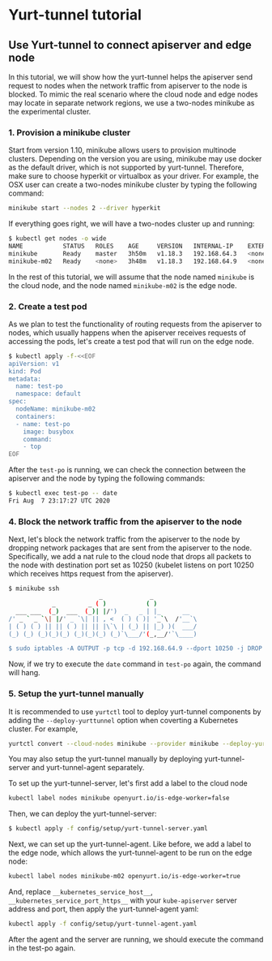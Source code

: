 # Yurt-tunnel tutorial

## Use Yurt-tunnel to connect apiserver and edge node

In this tutorial, we will show how the yurt-tunnel helps the apiserver send
request to nodes when the network traffic from apiserver to the node is
blocked. To mimic the real scenario where the cloud node and edge nodes may
locate in separate network regions, we use a two-nodes minikube as the
experimental cluster.

### 1. Provision a minikube cluster

Start from version 1.10, minikube allows users to provision multinode clusters.
Depending on the version you are using, minikube may use docker as the default
driver, which is not supported by yurt-tunnel. Therefore, make sure to choose
hyperkit or virtualbox as your driver. For example, the OSX user can create a
two-nodes minikube cluster by typing the following command:

```bash
minikube start --nodes 2 --driver hyperkit
```

If everything goes right, we will have a two-nodes cluster up and running:

```bash
$ kubectl get nodes -o wide
NAME           STATUS   ROLES    AGE     VERSION   INTERNAL-IP    EXTERNAL-IP   OS-IMAGE               KERNEL-VERSION   CONTAINER-RUNTIME
minikube       Ready    master   3h50m   v1.18.3   192.168.64.3   <none>        Buildroot 2019.02.11   4.19.114         docker://19.3.12
minikube-m02   Ready    <none>   3h48m   v1.18.3   192.168.64.9   <none>        Buildroot 2019.02.11   4.19.114         docker://19.3.12
```

In the rest of this tutorial, we will assume that the node named `minikube` is the
cloud node, and the node named `minikube-m02` is the edge node.

### 2. Create a test pod

As we plan to test the functionality of routing requests from the apiserver to
nodes, which usually happens when the apiserver receives requests of accessing
the pods, let's create a test pod that will run on the edge node.

```bash
$ kubectl apply -f-<<EOF
apiVersion: v1
kind: Pod
metadata:
  name: test-po
  namespace: default
spec:
  nodeName: minikube-m02
  containers:
  - name: test-po
    image: busybox
    command:
    - top
EOF
```
After the `test-po` is running, we can check the connection between the apiserver
and the node by typing the following commands:

```bash
$ kubectl exec test-po -- date
Fri Aug  7 23:17:27 UTC 2020
```

### 4. Block the network traffic from the apiserver to the node

Next, let's block the network traffic from the apiserver to the node by dropping
network packages that are sent from the apiserver to the node. Specifically,
we add a nat rule to the cloud node that drops all packets to the node with
destination port set as 10250 (kubelet listens on port 10250 which receives
https request from the apiserver).

```bash
$ minikube ssh
                         _             _
            _         _ ( )           ( )
  ___ ___  (_)  ___  (_)| |/')  _   _ | |_      __
/' _ ` _ `\| |/' _ `\| || , <  ( ) ( )| '_`\  /'__`\
| ( ) ( ) || || ( ) || || |\`\ | (_) || |_) )(  ___/
(_) (_) (_)(_)(_) (_)(_)(_) (_)`\___/'(_,__/'`\____)

$ sudo iptables -A OUTPUT -p tcp -d 192.168.64.9 --dport 10250 -j DROP
```

Now, if we try to execute the `date` command in `test-po` again, the command
will hang.

### 5. Setup the yurt-tunnel manually

It is recommended to use `yurtctl` tool to deploy yurt-tunnel components by
adding the `--deploy-yurttunnel` option when coverting a Kubernetes cluster. For example,
```bash
yurtctl convert --cloud-nodes minikube --provider minikube --deploy-yurttunnel
```

You may also setup the yurt-tunnel manually by deploying yurt-tunnel-server
and yurt-tunnel-agent separately.

To set up the yurt-tunnel-server, let's first add a label to the cloud node
```bash
kubectl label nodes minikube openyurt.io/is-edge-worker=false
```

Then, we can deploy the yurt-tunnel-server:
```bash
$ kubectl apply -f config/setup/yurt-tunnel-server.yaml
```

Next, we can set up the yurt-tunnel-agent. Like before, we add a label to the
edge node, which allows the yurt-tunnel-agent to be run on the edge node:

```bash
kubectl label nodes minikube-m02 openyurt.io/is-edge-worker=true
```

And, replace `__kubernetes_service_host__`, `__kubernetes_service_port_https__` with your `kube-apiserver` server address and port, then  apply the yurt-tunnel-agent yaml:

```bash
kubectl apply -f config/setup/yurt-tunnel-agent.yaml
```

After the agent and the server are running, we should execute the command in
the test-po again.
